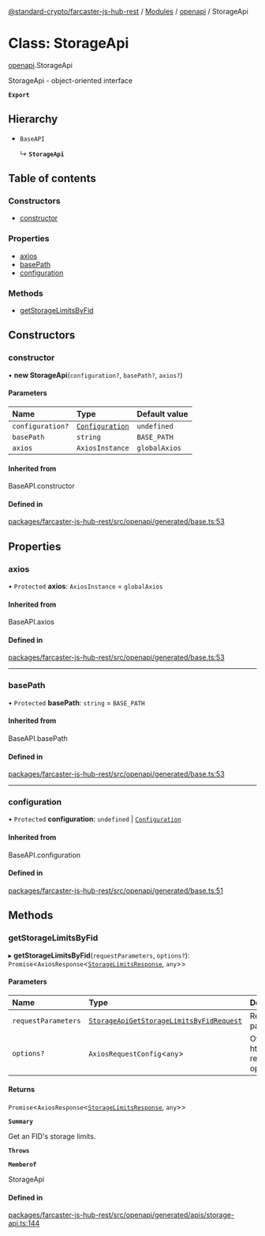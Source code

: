 [@standard-crypto/farcaster-js-hub-rest](../README.md) / [Modules](../modules.md) / [openapi](../modules/openapi.md) / StorageApi

# Class: StorageApi

[openapi](../modules/openapi.md).StorageApi

StorageApi - object-oriented interface

**`Export`**

## Hierarchy

- `BaseAPI`

  ↳ **`StorageApi`**

## Table of contents

### Constructors

- [constructor](openapi.StorageApi.md#constructor)

### Properties

- [axios](openapi.StorageApi.md#axios)
- [basePath](openapi.StorageApi.md#basepath)
- [configuration](openapi.StorageApi.md#configuration)

### Methods

- [getStorageLimitsByFid](openapi.StorageApi.md#getstoragelimitsbyfid)

## Constructors

### constructor

• **new StorageApi**(`configuration?`, `basePath?`, `axios?`)

#### Parameters

| Name | Type | Default value |
| :------ | :------ | :------ |
| `configuration?` | [`Configuration`](openapi.Configuration.md) | `undefined` |
| `basePath` | `string` | `BASE_PATH` |
| `axios` | `AxiosInstance` | `globalAxios` |

#### Inherited from

BaseAPI.constructor

#### Defined in

[packages/farcaster-js-hub-rest/src/openapi/generated/base.ts:53](https://github.com/standard-crypto/farcaster-js/blob/main/packages/farcaster-js-hub-rest/src/openapi/generated/base.ts#L53)

## Properties

### axios

• `Protected` **axios**: `AxiosInstance` = `globalAxios`

#### Inherited from

BaseAPI.axios

#### Defined in

[packages/farcaster-js-hub-rest/src/openapi/generated/base.ts:53](https://github.com/standard-crypto/farcaster-js/blob/main/packages/farcaster-js-hub-rest/src/openapi/generated/base.ts#L53)

___

### basePath

• `Protected` **basePath**: `string` = `BASE_PATH`

#### Inherited from

BaseAPI.basePath

#### Defined in

[packages/farcaster-js-hub-rest/src/openapi/generated/base.ts:53](https://github.com/standard-crypto/farcaster-js/blob/main/packages/farcaster-js-hub-rest/src/openapi/generated/base.ts#L53)

___

### configuration

• `Protected` **configuration**: `undefined` \| [`Configuration`](openapi.Configuration.md)

#### Inherited from

BaseAPI.configuration

#### Defined in

[packages/farcaster-js-hub-rest/src/openapi/generated/base.ts:51](https://github.com/standard-crypto/farcaster-js/blob/main/packages/farcaster-js-hub-rest/src/openapi/generated/base.ts#L51)

## Methods

### getStorageLimitsByFid

▸ **getStorageLimitsByFid**(`requestParameters`, `options?`): `Promise`<`AxiosResponse`<[`StorageLimitsResponse`](../interfaces/openapi.StorageLimitsResponse.md), `any`\>\>

#### Parameters

| Name | Type | Description |
| :------ | :------ | :------ |
| `requestParameters` | [`StorageApiGetStorageLimitsByFidRequest`](../interfaces/openapi.StorageApiGetStorageLimitsByFidRequest.md) | Request parameters. |
| `options?` | `AxiosRequestConfig`<`any`\> | Override http request option. |

#### Returns

`Promise`<`AxiosResponse`<[`StorageLimitsResponse`](../interfaces/openapi.StorageLimitsResponse.md), `any`\>\>

**`Summary`**

Get an FID\'s storage limits.

**`Throws`**

**`Memberof`**

StorageApi

#### Defined in

[packages/farcaster-js-hub-rest/src/openapi/generated/apis/storage-api.ts:144](https://github.com/standard-crypto/farcaster-js/blob/main/packages/farcaster-js-hub-rest/src/openapi/generated/apis/storage-api.ts#L144)

